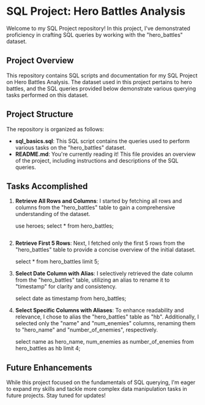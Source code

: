 # SQL Project: Hero Battles Analysis

Welcome to my SQL Project repository! In this project, I've demonstrated proficiency in crafting SQL queries by working with the "hero_battles" dataset.

## Project Overview

This repository contains SQL scripts and documentation for my SQL Project on Hero Battles Analysis. The dataset used in this project pertains to hero battles, and the SQL queries provided below demonstrate various querying tasks performed on this dataset.

## Project Structure

The repository is organized as follows:

- **sql_basics.sql**: This SQL script contains the queries used to perform various tasks on the "hero_battles" dataset.
- **README.md**: You're currently reading it! This file provides an overview of the project, including instructions and descriptions of the SQL queries.

## Tasks Accomplished

1. **Retrieve All Rows and Columns**: I started by fetching all rows and columns from the "hero_battles" table to gain a comprehensive understanding of the dataset.
   
    use heroes;
    select * from hero_battles;
    ```

2. **Retrieve First 5 Rows**: Next, I fetched only the first 5 rows from the "hero_battles" table to provide a concise overview of the initial dataset.
    
    select * from hero_battles limit 5;
   

3. **Select Date Column with Alias**: I selectively retrieved the date column from the "hero_battles" table, utilizing an alias to rename it to "timestamp" for clarity and consistency.
    
    select date as timestamp from hero_battles;
   

4. **Select Specific Columns with Aliases**: To enhance readability and relevance, I chose to alias the "hero_battles" table as "hb". Additionally, I selected only the "name" and "num_enemies" columns, renaming them to "hero_name" and "number_of_enemies", respectively.
   
    select name as hero_name, num_enemies as number_of_enemies 
    from hero_battles as hb 
    limit 4;
   

## Future Enhancements

While this project focused on the fundamentals of SQL querying, I'm eager to expand my skills and tackle more complex data manipulation tasks in future projects. Stay tuned for updates!

